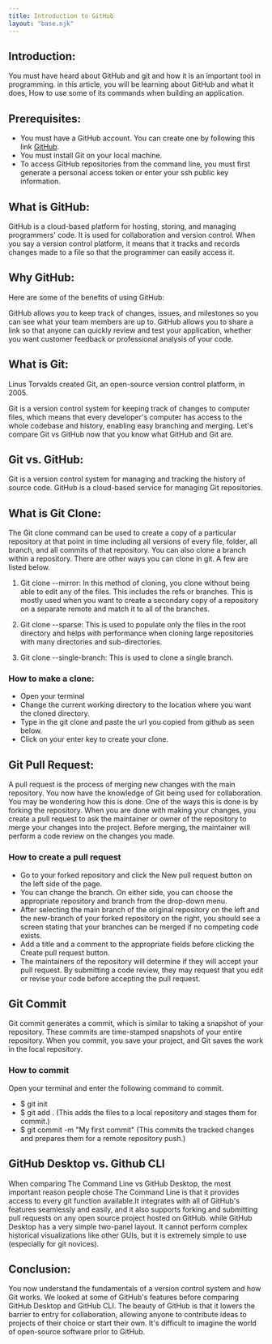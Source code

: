 ```yaml
---
title: Introduction to GitHub
layout: "base.njk"
---
```

## Introduction:

You must have heard about GitHub and git and how it is an important tool in programming. in this article, you will be learning about GitHub and what it does, How to use some of its commands when building an application.

## Prerequisites: 
- You must have a GitHub account. You can create one by following this link [GitHub](https://github.com/). 
- You must install Git on your local machine.
- To access GitHub repositories from the command line, you must first generate a personal access token or enter your ssh public key information.





<!-- ![Maldives Beach](https://images.unsplash.com/photo-1602002418816-5c0aeef426aa?ixlib=rb-1.2.1&ixid=MnwxMjA3fDB8MHxwaG90by1wYWdlfHx8fGVufDB8fHx8&auto=format&fit=crop&w=2874&q=80)



[A link example](https://www.markdowntutorial.com/) -->

## What is GitHub:

GitHub is a cloud-based platform for hosting, storing, and managing programmers' code. It is used for collaboration and version control. When you say a version control platform, it means that it tracks and records changes made to a file so that the programmer can easily access it.

## Why GitHub:

Here are some of the benefits of using GitHub:

GitHub allows you to keep track of changes, issues, and milestones so you can see what your team members are up to.
GitHub allows you to share a link so that anyone can quickly review and test your application, whether you want customer feedback or professional analysis of your code.

## What is Git:

Linus Torvalds created Git, an open-source version control platform, in 2005.

Git is a version control system for keeping track of changes to computer files, which means that every developer's computer has access to the whole codebase and history, enabling easy branching and merging. Let's compare Git vs GitHub now that you know what GitHub and Git are.

## Git vs. GitHub:

Git is a version control system for managing and tracking the history of source code. GitHub is a cloud-based service for managing Git repositories.

## What is Git Clone:

The Git clone command can be used to create a copy of a particular repository at that point in time including all versions of every file, folder, all branch, and all commits of that repository. You can also clone a branch within a repository. There are other ways you can clone in git. A few are listed below.

1. Git clone --mirror: In this method of cloning, you clone without being able to edit any of the files. This includes the refs or branches. This is mostly used when you want to create a secondary copy of a repository on a separate remote and match it to all of the branches.

2. Git clone --sparse: This is used to populate only the files in the root directory and helps with performance when cloning large repositories with many directories and sub-directories. 

3. Git clone --single-branch: This is used to clone a single branch.
  
  ### How to make a clone:
  - Open your terminal
  - Change the current working directory to the location where you want the cloned directory.
  - Type in the git clone and paste the url you copied from github as seen below.
  - Click on your enter key to create your clone.

## Git Pull Request:
A pull request is the process of merging new changes with the main repository.
You now have the knowledge of Git being used for collaboration. You may be wondering how this is done. One of the ways this is done is by forking the repository. When you are done with making your changes, you create a pull request to ask the maintainer or owner of the repository to merge your changes into the project. Before merging, the maintainer will perform a code review on the changes you made.

### How to create a pull request
- Go to your forked repository and click the New pull request button on the left side of the page. 
- You can change the branch. On either side, you can choose the appropriate repository and branch from the drop-down menu.
- After selecting the main branch of the original repository on the left and the new-branch of your forked repository on the right, you should see a screen stating that your branches can be merged if no competing code exists. 
- Add a title and a comment to the appropriate fields before clicking the Create pull request button.
-  The maintainers of the repository will determine if they will accept your pull request. By submitting a code review, they may request that you edit or revise your code before accepting the pull request.
  
  ## Git Commit
  Git commit generates a commit, which is similar to taking a snapshot of your repository. These commits are time-stamped snapshots of your entire repository. When you commit, you save your project, and Git saves the work in the local repository.

  ### How to commit
  Open  your terminal and enter the following command to commit.
  - $ git init
  - $ git add . (This adds the files to a local repository and stages them for commit.)
  - $ git commit -m "My first commit"  (This commits the tracked changes and prepares them for a remote repository push.)

## GitHub Desktop vs. Github CLI
When comparing The Command Line vs GitHub Desktop, the most important reason people chose The Command Line is that it provides access to every git function available.It integrates with all of GitHub's features seamlessly and easily, and it also supports forking and submitting pull requests on any open source project hosted on GitHub. while GitHub Desktop has a very simple two-panel layout. It cannot perform complex historical visualizations like other GUIs, but it is extremely simple to use (especially for git novices).

## Conclusion:
You now understand the fundamentals of a version control system and how Git works. We looked at some of GitHub's features before comparing GitHub Desktop and GitHub CLI.
The beauty of GitHub is that it lowers the barrier to entry for collaboration, allowing anyone to contribute ideas to projects of their choice or start their own. It's difficult to imagine the world of open-source software prior to GitHub.